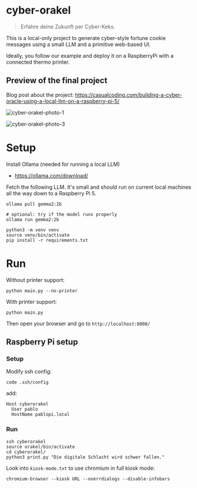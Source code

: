 # cyber-orakel

> Erfahre deine Zukunft per Cyber-Keks.

This is a local-only project to generate cyber-style fortune cookie messages using a small LLM and a primitive web-based UI.

Ideally, you follow our example and deploy it on a RaspberryPi with a connected thermo printer.

## Preview of the final project

Blog post about the project: https://casualcoding.com/building-a-cyber-oracle-using-a-local-llm-on-a-raspberry-pi-5/

![cyber-orakel-photo-1](https://github.com/user-attachments/assets/ab9660e5-86b5-4ce3-8e68-d49f98d47ad8)

![cyber-orakel-photo-3](https://github.com/user-attachments/assets/ecaa91f9-e60c-4aac-9268-43b0b56a0027)

# Setup

Install Ollama (needed for running a local LLM)

- https://ollama.com/download/

Fetch the following LLM. It's small and should run on current local machines all the way down to a Raspberry Pi 5.

```commandline
ollama pull gemma2:2b

# optional: try if the model runs properly
ollama run gemma2:2b
```


```commandline
python3 -m venv venv
source venv/bin/activate
pip install -r requirements.txt
```

# Run

Without printer support:

```commandline
python main.py --no-printer
```

With printer support:
    
```commandline
python main.py
```

Then open your browser and go to `http://localhost:8000/`

## Raspberry Pi setup

### Setup
Modify ssh config:

```commandline
code .ssh/config
```
add:
```
Host cyberorakel
  User pablo
  HostName pablopi.local
```

### Run

```commandline
ssh cyberorakel
source orakel/bin/activate
cd cyberorakel/
python3 print.py "Die digitale Schlacht wird schwer fallen."
```

Look into `kiosk-mode.txt` to use chromium in full kiosk mode:
```commandline
chromium-browser --kiosk URL --noerrdialogs --disable-infobars
```
